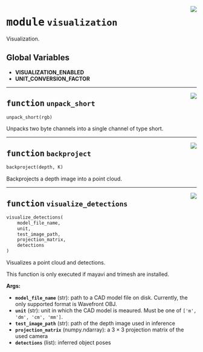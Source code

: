 <!-- markdownlint-disable -->

<a href="../vathos/visualization.py#L0"><img align="right" style="float:right;" src="https://img.shields.io/badge/-source-cccccc?style=flat-square"></a>

# <kbd>module</kbd> `visualization`
Visualization. 

**Global Variables**
---------------
- **VISUALIZATION_ENABLED**
- **UNIT_CONVERSION_FACTOR**

---

<a href="../vathos/visualization.py#L27"><img align="right" style="float:right;" src="https://img.shields.io/badge/-source-cccccc?style=flat-square"></a>

## <kbd>function</kbd> `unpack_short`

```python
unpack_short(rgb)
```

Unpacks two byte channels into a single channel of type short. 


---

<a href="../vathos/visualization.py#L32"><img align="right" style="float:right;" src="https://img.shields.io/badge/-source-cccccc?style=flat-square"></a>

## <kbd>function</kbd> `backproject`

```python
backproject(depth, K)
```

Backprojects a depth image into a point cloud. 


---

<a href="../vathos/visualization.py#L52"><img align="right" style="float:right;" src="https://img.shields.io/badge/-source-cccccc?style=flat-square"></a>

## <kbd>function</kbd> `visualize_detections`

```python
visualize_detections(
    model_file_name,
    unit,
    test_image_path,
    projection_matrix,
    detections
)
```

Visualizes a point cloud and detections. 

This function is only executed if mayavi and trimesh are installed. 



**Args:**
 
 - <b>`model_file_name`</b> (str):  path to a CAD model file on disk. Currently, the only  supported format is Wavefront OBJ. 
 - <b>`unit`</b> (str):  unit in which the CAD model is meaured. Must be one of  `['m', 'dm', 'cm', 'mm']`. 
 - <b>`test_image_path`</b> (str):  path of the depth image used in inference 
 - <b>`projection_matrix`</b> (numpy.ndarray):  a $3\times 3$ projection matrix of the   used camera 
 - <b>`detections`</b> (list):  inferred object poses       


